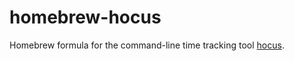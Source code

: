# homebrew-hocus

Homebrew formula for the command-line time tracking tool [hocus](https://github.com/paulkre/hocus/).

